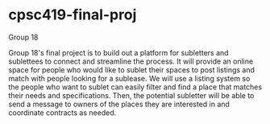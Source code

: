 # cpsc419-final-proj

Group 18

Group 18's final project is to build out a platform for subletters and sublettees to connect and streamline the process. It will provide an online space for people who would like to sublet their spaces to post listings and match with people looking for a sublease. We will use a listing system so the people who want to sublet can easily filter and find a place that matches their needs and specifications. Then, the potential subletter will be able to send a message to owners of the places they are interested in and coordinate contracts as needed.

